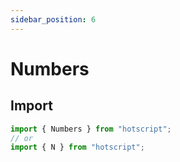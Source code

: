 ```yaml
---
sidebar_position: 6
---
```


# Numbers

## Import

```ts
import { Numbers } from "hotscript";
// or
import { N } from "hotscript";
```
